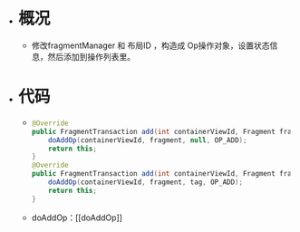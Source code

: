 - # 概况
	- 修改fragmentManager 和   布局ID ，构造成 Op操作对象，设置状态信息，然后添加到操作列表里。
- # 代码
	- ```java
	  @Override
	  public FragmentTransaction add(int containerViewId, Fragment fragment) {
	      doAddOp(containerViewId, fragment, null, OP_ADD);
	      return this;
	  }
	  @Override
	  public FragmentTransaction add(int containerViewId, Fragment fragment, String tag) {
	      doAddOp(containerViewId, fragment, tag, OP_ADD);
	      return this;
	  }
	  ```
	- doAddOp：[[doAddOp]]